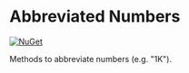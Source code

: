 # Abbreviated Numbers

[![NuGet](https://img.shields.io/nuget/v/AbbreviatedNumbers.svg)](https://www.nuget.org/packages/AbbreviatedNumbers)

Methods to abbreviate numbers (e.g. "1K").